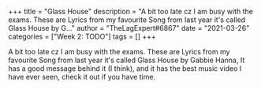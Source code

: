 +++
title = "Glass House"
description = "A bit too late cz I am busy with the exams. These are Lyrics from my favourite Song from last year it's called Glass House by G..."
author = "TheLagExpert#6867"
date = "2021-03-26"
categories = ["Week 2: TODO"]
tags = []
+++

A bit too late cz I am busy with the exams. These are Lyrics from my favourite Song from last year it's called Glass House by Gabbie Hanna, It has a good message behind it (I think), and it has the best music video I have ever seen, check it out if you have time.
